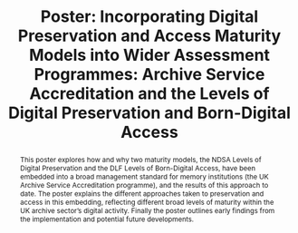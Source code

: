 ---
abstract: This poster explores how and why two maturity models, the NDSA Levels of
  Digital Preservation and the DLF Levels of Born-Digital Access, have been embedded
  into a broad management standard for memory institutions (the UK Archive Service
  Accreditation programme), and the results of this approach to date. The poster explains
  the different approaches taken to preservation and access in this embedding, reflecting
  different broad levels of maturity within the UK archive sector’s digital activity.
  Finally the poster outlines early findings from the implementation and potential
  future developments.
creators:
- Haunton, Melinda
date: null
document_url: https://az659834.vo.msecnd.net/eventsairwesteuprod/production-inconference-public/bada278ae04743f5be05f28eb7c3e301
grand_parent: iPRES
institutions:
- The National Archives (UK)
keywords:
- memory institutions
- maturity modelling
- standards
landing_page_url: null
language: eng
layout: publication
license: CC-BY 4.0 International
notes_url: null
parent: iPRES 2022
publication_type: poster
size: null
slides_url: null
source_name: iPRES
title: 'Poster: Incorporating Digital Preservation and Access Maturity Models into
  Wider Assessment Programmes: Archive Service Accreditation and the Levels of Digital
  Preservation and Born-Digital Access'
year: 2022
---